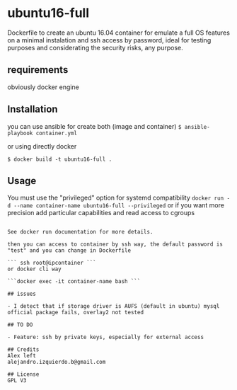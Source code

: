 # ubuntu16-full

Dockerfile to create an ubuntu 16.04 container for emulate a full OS features on a minimal instalation and
ssh access by password, ideal for testing purposes and considerating the security risks, any purpose.


## requirements

obviously docker engine

## Installation

you can use ansible for create both (image and container)
``` $ ansible-playbook container.yml ```

or using directly docker

``` $ docker build -t ubuntu16-full . ```


## Usage
 You must use the "privileged" option for systemd compatibility
``` docker run -d --name container-name ubuntu16-full --privileged ```
or if you want more precision add particular capabilities and read access to cgroups
``` --cap-add=SYS_ADMIN -v /sys/fs/cgroup:/sys/fs/cgroup:ro '''

See docker run documentation for more details.

then you can access to container by ssh way, the default password is "test" and you can change in Dockerfile

``` ssh root@ipcontainer ```
or docker cli way

```docker exec -it container-name bash ```

## issues

- I detect that if storage driver is AUFS (default in ubuntu) mysql official package fails, overlay2 not tested

## TO DO

- Feature: ssh by private keys, especially for external access

## Credits
Alex left
alejandro.izquierdo.b@gmail.com

## License
GPL V3
